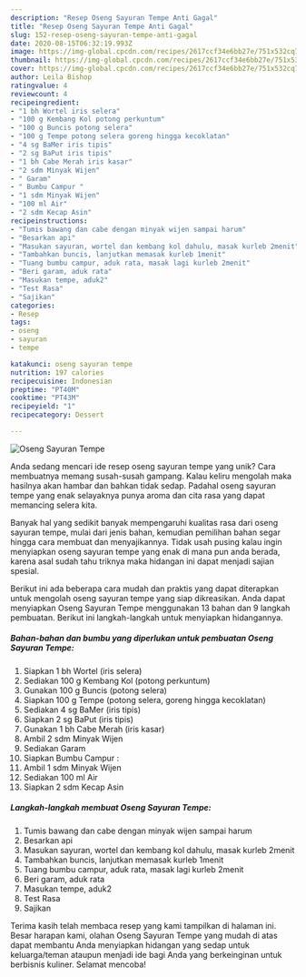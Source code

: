 ```yaml
---
description: "Resep Oseng Sayuran Tempe Anti Gagal"
title: "Resep Oseng Sayuran Tempe Anti Gagal"
slug: 152-resep-oseng-sayuran-tempe-anti-gagal
date: 2020-08-15T06:32:19.993Z
image: https://img-global.cpcdn.com/recipes/2617ccf34e6bb27e/751x532cq70/oseng-sayuran-tempe-foto-resep-utama.jpg
thumbnail: https://img-global.cpcdn.com/recipes/2617ccf34e6bb27e/751x532cq70/oseng-sayuran-tempe-foto-resep-utama.jpg
cover: https://img-global.cpcdn.com/recipes/2617ccf34e6bb27e/751x532cq70/oseng-sayuran-tempe-foto-resep-utama.jpg
author: Leila Bishop
ratingvalue: 4
reviewcount: 4
recipeingredient:
- "1 bh Wortel iris selera"
- "100 g Kembang Kol potong perkuntum"
- "100 g Buncis potong selera"
- "100 g Tempe potong selera goreng hingga kecoklatan"
- "4 sg BaMer iris tipis"
- "2 sg BaPut iris tipis"
- "1 bh Cabe Merah iris kasar"
- "2 sdm Minyak Wijen"
- " Garam"
- " Bumbu Campur "
- "1 sdm Minyak Wijen"
- "100 ml Air"
- "2 sdm Kecap Asin"
recipeinstructions:
- "Tumis bawang dan cabe dengan minyak wijen sampai harum"
- "Besarkan api"
- "Masukan sayuran, wortel dan kembang kol dahulu, masak kurleb 2menit"
- "Tambahkan buncis, lanjutkan memasak kurleb 1menit"
- "Tuang bumbu campur, aduk rata, masak lagi kurleb 2menit"
- "Beri garam, aduk rata"
- "Masukan tempe, aduk2"
- "Test Rasa"
- "Sajikan"
categories:
- Resep
tags:
- oseng
- sayuran
- tempe

katakunci: oseng sayuran tempe 
nutrition: 197 calories
recipecuisine: Indonesian
preptime: "PT40M"
cooktime: "PT43M"
recipeyield: "1"
recipecategory: Dessert

---
```



![Oseng Sayuran Tempe](https://img-global.cpcdn.com/recipes/2617ccf34e6bb27e/751x532cq70/oseng-sayuran-tempe-foto-resep-utama.jpg)

Anda sedang mencari ide resep oseng sayuran tempe yang unik? Cara membuatnya memang susah-susah gampang. Kalau keliru mengolah maka hasilnya akan hambar dan bahkan tidak sedap. Padahal oseng sayuran tempe yang enak selayaknya punya aroma dan cita rasa yang dapat memancing selera kita.



Banyak hal yang sedikit banyak mempengaruhi kualitas rasa dari oseng sayuran tempe, mulai dari jenis bahan, kemudian pemilihan bahan segar hingga cara membuat dan menyajikannya. Tidak usah pusing kalau ingin menyiapkan oseng sayuran tempe yang enak di mana pun anda berada, karena asal sudah tahu triknya maka hidangan ini dapat menjadi sajian spesial.


Berikut ini ada beberapa cara mudah dan praktis yang dapat diterapkan untuk mengolah oseng sayuran tempe yang siap dikreasikan. Anda dapat menyiapkan Oseng Sayuran Tempe menggunakan 13 bahan dan 9 langkah pembuatan. Berikut ini langkah-langkah untuk menyiapkan hidangannya.

<!--inarticleads1-->

##### Bahan-bahan dan bumbu yang diperlukan untuk pembuatan Oseng Sayuran Tempe:

1. Siapkan 1 bh Wortel (iris selera)
1. Sediakan 100 g Kembang Kol (potong perkuntum)
1. Gunakan 100 g Buncis (potong selera)
1. Siapkan 100 g Tempe (potong selera, goreng hingga kecoklatan)
1. Sediakan 4 sg BaMer (iris tipis)
1. Siapkan 2 sg BaPut (iris tipis)
1. Gunakan 1 bh Cabe Merah (iris kasar)
1. Ambil 2 sdm Minyak Wijen
1. Sediakan  Garam
1. Siapkan  Bumbu Campur :
1. Ambil 1 sdm Minyak Wijen
1. Sediakan 100 ml Air
1. Siapkan 2 sdm Kecap Asin




<!--inarticleads2-->

##### Langkah-langkah membuat Oseng Sayuran Tempe:

1. Tumis bawang dan cabe dengan minyak wijen sampai harum
1. Besarkan api
1. Masukan sayuran, wortel dan kembang kol dahulu, masak kurleb 2menit
1. Tambahkan buncis, lanjutkan memasak kurleb 1menit
1. Tuang bumbu campur, aduk rata, masak lagi kurleb 2menit
1. Beri garam, aduk rata
1. Masukan tempe, aduk2
1. Test Rasa
1. Sajikan




Terima kasih telah membaca resep yang kami tampilkan di halaman ini. Besar harapan kami, olahan Oseng Sayuran Tempe yang mudah di atas dapat membantu Anda menyiapkan hidangan yang sedap untuk keluarga/teman ataupun menjadi ide bagi Anda yang berkeinginan untuk berbisnis kuliner. Selamat mencoba!
